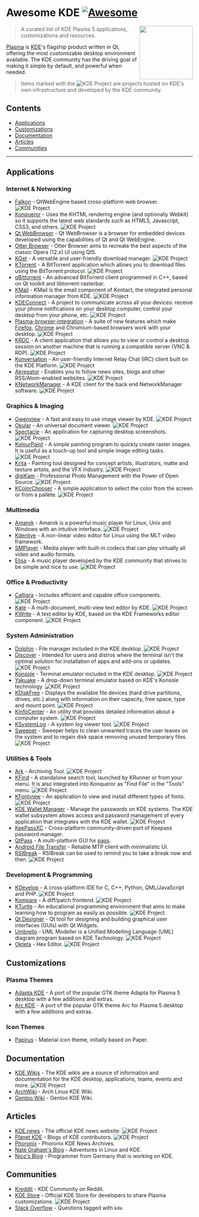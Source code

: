 # Awesome KDE [![Awesome](https://awesome.re/badge.svg)](https://awesome.re)

[<img src="images/logo-kde-grey.svg" align="right" width="144">](http://www.kde.org)

> A curated list of KDE Plasma 5 applications, customizations and resources.

[Plasma](https://www.kde.org/plasma-desktop.php) is [KDE](https://www.kde.org)'s flagship product written in Qt, offering the most customizable desktop environment available. The KDE community has the driving goal of making it simple by default, and powerful when needed.

> Items marked with the ![KDE Project][KDE Project] are projects hosted on KDE's own infrastructure and developed by the KDE community.

## Contents  

- [Applications](#applications)
- [Customizations](#customizations)
- [Documentation](#documentation)
- [Articles](#articles)
- [Communities](#communities)

---

## Applications

### Internet & Networking
- [Falkon](https://community.kde.org/Incubator/Projects/Falkon) - QtWebEngine based cross-platform web browser. ![KDE Project][KDE Project]
- [Konqueror](https://konqueror.org/) - Uses the KHTML rendering engine (and optionally Webkit) so it supports the latest web standards such as HTML5, Javascript, CSS3, and others. ![KDE Project][KDE Project]
- [Qt WebBrowser](http://doc.qt.io/QtWebBrowser/) - Qt WebBrowser is a browser for embedded devices developed using the capabilities of Qt and Qt WebEngine. 
- [Otter Browser](http://http://otter-browser.org/) - Otter Browser aims to recreate the best aspects of the classic Opera (12.x) UI using Qt5.
- [KGet](https://www.kde.org/applications/internet/kget/) - A versatile and user-friendly download manager. ![KDE Project][KDE Project]
- [KTorrent](https://www.kde.org/applications/internet/ktorrent/) - A BitTorrent application which allows you to download files using the BitTorrent protocol. ![KDE Project][KDE Project]
- [qBittorrent](https://www.qbittorrent.org/) - An advanced BitTorrent client programmed in C++, based on Qt toolkit and libtorrent-rasterbar.
- [KMail](https://www.kde.org/applications/internet/kmail/) - KMail is the email component of Kontact, the integrated personal information manager from KDE. ![KDE Project][KDE Project]
- [KDEConnect](https://community.kde.org/KDEConnect) - A project to communicate across all your devices: receive your phone notifications on your desktop computer, control your desktop from your phone, etc. ![KDE Project][KDE Project]
- [Plasma-browser-integration](https://userbase.kde.org/Plasma-browser-integration) - A suite of new features which make [Firefox](https://addons.mozilla.org/en-US/firefox/addon/plasma-integration/), [Chrome](https://chrome.google.com/webstore/detail/plasma-integration/cimiefiiaegbelhefglklhhakcgmhkai) and Chromium-based browsers work with your desktop. ![KDE Project][KDE Project]
- [KRDC](https://www.kde.org/applications/internet/krdc/) - A client application that allows you to view or control a desktop session on another machine that is running a compatible server (VNC & RDP). ![KDE Project][KDE Project]
- [Konversation](https://konversation.kde.org/) - An user-friendly Internet Relay Chat (IRC) client built on the KDE Platform. ![KDE Project][KDE Project]
- [Akregator](https://www.kde.org/applications/internet/akregator/) - Enables you to follow news sites, blogs and other RSS/Atom-enabled websites. ![KDE Project][KDE Project]
- [KNetworkManager](https://userbase.kde.org/KNetworkManager) - A KDE client for the back end NetworkManager software. ![KDE Project][KDE Project]

### Graphics & Imaging
- [Gwenview](https://www.kde.org/applications/graphics/gwenview/) - A fast and easy to use image viewer by KDE. ![KDE Project][KDE Project]
- [Okular](https://www.kde.org/applications/graphics/okular/) - An universal document viewer. ![KDE Project][KDE Project]
- [Spectacle](https://www.kde.org/applications/graphics/spectacle/) - An application for capturing desktop screenshots. ![KDE Project][KDE Project]
- [KolourPaint](https://www.kde.org/applications/graphics/kolourpaint/) - A simple painting program to quickly create raster images. It is useful as a touch-up tool and simple image editing tasks. ![KDE Project][KDE Project]
- [Krita](https://www.kde.org/applications/graphics/krita/) - Painting tool designed for concept artists, illustrators, matte and texture artists, and the VFX industry. ![KDE Project][KDE Project]
- [digiKam](https://www.digikam.org/) - Professional Photo Management with the Power of Open Source. ![KDE Project][KDE Project]
- [KColorChooser](https://www.kde.org/applications/graphics/kcolorchooser/) - A simple application to select the color from the screen or from a pallete. ![KDE Project][KDE Project]

### Multimedia
- [Amarok](https://amarok.kde.org/) - Amarok is a powerful music player for Linux, Unix and Windows with an intuitive interface. ![KDE Project][KDE Project]
- [Kdenlive](https://www.kdenlive.org/) - A non-linear video editor for Linux using the MLT video framework.
- [SMPlayer](https://www.smplayer.info/) - Media player with built-in codecs that can play virtually all video and audio formats.
- [Elisa](https://community.kde.org/Elisa) - A music player developed by the KDE community that strives to be simple and nice to use. ![KDE Project][KDE Project]

### Office & Productivity
- [Calligra](https://www.calligra.org/) - Includes efficient and capable office components. ![KDE Project][KDE Project]
- [Kate](https://www.kde.org/applications/utilities/kate/) - A multi-document, multi-view text editor by KDE. ![KDE Project][KDE Project]
- [KWrite](https://www.kde.org/applications/utilities/kwrite) - A text editor by KDE, based on the KDE Frameworks editor component. ![KDE Project][KDE Project]

### System Administration
- [Dolphin](https://userbase.kde.org/Dolphin) - File manager included in the KDE desktop. ![KDE Project][KDE Project]
- [Discover](https://userbase.kde.org/Discover) - Intended for users and distros where the terminal isn't the optimal solution for installation of apps and add-ons or updates. ![KDE Project][KDE Project]
- [Konsole](https://www.kde.org/applications/system/konsole/) - Terminal emulator included in the KDE desktop. ![KDE Project][KDE Project]
- [Yakuake](https://userbase.kde.org/Yakuake) - A drop-down terminal emulator based on KDE's Konsole technology. ![KDE Project][KDE Project]
- [KDiskFree](https://www.kde.org/applications/system/kdiskfree/) - Displays the available file devices (hard drive partitions, drives, etc.) along with information on their capacity, free space, type and mount point. ![KDE Project][KDE Project]
- [KInfoCenter](https://www.kde.org/applications/system/kinfocenter/) - An utility that provides detailed information about a computer system. ![KDE Project][KDE Project]
- [KSystemLog](https://www.kde.org/applications/system/ksystemlog/) - A system log viewer tool. ![KDE Project][KDE Project]
- [Sweeper](https://www.kde.org/applications/utilities/sweeper) - Sweeper helps to clean unwanted traces the user leaves on the system and to regain disk space removing unused temporary files. ![KDE Project][KDE Project]

### Utilities & Tools
- [Ark](https://www.kde.org/applications/utilities/ark/) - Archiving Tool. ![KDE Project][KDE Project]
- [KFind](https://www.kde.org/applications/utilities/kfind/) - A standalone search tool, launched by KRunner or from your menu. It is also integrated into Konqueror as "Find File" in the "Tools" menu. ![KDE Project][KDE Project]
- [KFontview](https://docs.kde.org/trunk5/en/kde-workspace/kfontview/index.html) - An application to view and install different types of fonts. ![KDE Project][KDE Project]
- [KDE Wallet Manager](https://utils.kde.org/projects/kwalletmanager/) - Manage the passwords on KDE systems. The KDE wallet subsystem allows access and password management of every application that integrates with the KDE wallet. ![KDE Project][KDE Project]
- [KeePassXC](https://keepassxc.org/) - Cross-platform community-driven port of Keepass password manager.
- [QtPass](https://qtpass.org/) - A multi-platform GUI for [pass](https://www.passwordstore.org/).
- [Android File Transfer](https://whoozle.github.io/android-file-transfer-linux/) - Reliable MTP client with minimalistic UI.
- [RSIBreak](https://userbase.kde.org/RSIBreak) - RSIBreak can be used to remind you to take a break now and then. ![KDE Project][KDE Project]

### Development & Programming
- [KDevelop](https://www.kdevelop.org/) - A cross-platform IDE for C, C++, Python, QML/JavaScript and PHP. ![KDE Project][KDE Project]
- [Kompare](https://www.kde.org/applications/development/kompare/) - A diff/patch frontend. ![KDE Project][KDE Project]
- [KTurtle](https://www.kde.org/applications/education/kturtle/) - An educational programming environment that aims to make learning how to program as easily as possible. ![KDE Project][KDE Project]
- [Qt Designer](http://doc.qt.io/qt-5/qtdesigner-manual.html) - Qt tool for designing and building graphical user interfaces (GUIs) with Qt Widgets.
- [Umbrello](https://umbrello.kde.org/) - UML Modeller is a Unified Modelling Language (UML) diagram program based on KDE Technology. ![KDE Project][KDE Project]
- [Okteta](https://www.kde.org/applications/utilities/okteta/) - Hex Editor. ![KDE Project][KDE Project]

## Customizations

### Plasma Themes

- [Adapta KDE](https://github.com/PapirusDevelopmentTeam/adapta-kde) - A port of the popular GTK theme Adapta for Plasma 5 desktop with a few additions and extras.
- [Arc KDE](https://github.com/PapirusDevelopmentTeam/arc-kde) - A port of the popular GTK theme Arc for Plasma 5 desktop with a few additions and extras.

### Icon Themes

- [Papirus](https://github.com/PapirusDevelopmentTeam/papirus-icon-theme) - Material icon theme, initially based on Paper.

## Documentation

- [KDE Wikis](https://wiki.kde.org/) - The KDE wikis are a source of information and documentation for the KDE desktop, applications, teams, events and more. ![KDE Project][KDE Project]
- [ArchWiki](https://wiki.archlinux.org/index.php/KDE) - Arch Linux KDE Wiki.
- [Gentoo Wiki](https://wiki.gentoo.org/wiki/KDE) - Gentoo KDE Wiki.

## Articles

- [KDE.news](https://dot.kde.org/) - The official KDE news website. ![KDE Project][KDE Project]
- [Planet KDE](https://planet.kde.org/) - Blogs of KDE contributors. ![KDE Project][KDE Project]
- [Phoronix](https://www.phoronix.com/scan.php?page=news_topic&q=KDE) - Phoronix KDE News Archives.
- [Nate Graham's Blog](https://pointieststick.wordpress.com/) - Adventures in Linux and KDE.
- [Nico's Blog](https://nicolasfella.wordpress.com/) - Programmer from Germany that is working on KDE.

## Communities

- [Kreddit](https://www.reddit.com/r/kde/) - KDE Community on Reddit.
- [KDE Store](https://store.kde.org/) - Official KDE Store for developers to share Plasma customizations. ![KDE Project][KDE Project]
- [Stack Overflow](https://stackoverflow.com/questions/tagged/kde) - Questions tagged with `kde`.

[KDE Project]: images/icon-kde-grey.svg "KDE Project"
